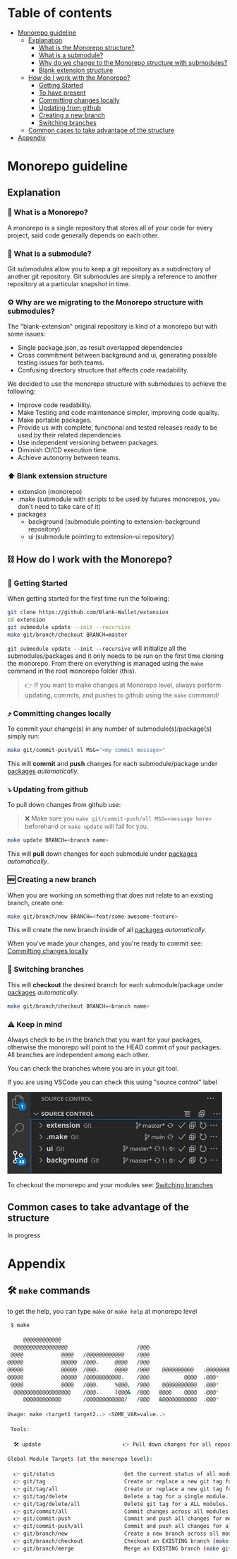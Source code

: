# Table of contents

* [Monorepo guideline](#guideline)
    - [Explanation](#explanation)
        - [What is the Monorepo structure?](#whats-monorepo-structure)
        - [What is a submodule?](#whats-submodule)
        - [Why do we change to the Monorepo structure with submodules?](#why-monorepo)
        - [Blank extension structure](#blank-structure)
    - [How do I work with the Monorepo?](#-how-work)
        - [Getting Started](#getting-started)
        - [To have present](#present)
        - [Committing changes locally](#-committing-changes-locally)
        - [Updating from github](#-updating-from-github)
        - [Creating a new branch](#creating-a-new-branch)
        - [Switching branches](#switching-branches)
    - [Common cases to take advantage of the structure](#cases)
* [Appendix](#appendix)


# Monorepo guideline
 
## Explanation
 
### 🧰 What is a Monorepo?
 
A monorepo is a single repository that stores all of your code for every project, said code generally depends on each other.
 
### 🧰 What is a submodule?
 
Git submodules allow you to keep a git repository as a subdirectory of another git repository. Git submodules are simply a reference to another repository at a particular snapshot in time.
 
### ⚙️ Why are we migrating to the Monorepo structure with submodules?
 
The "blank-extension" original repository is kind of a monorepo but with some issues:
- Single package.json, as result overlapped dependencies
- Cross commitment between background and ui, generating possible testing issues for both teams.
- Confusing directory structure that affects code readability.
 
We decided to use the monorepo structure with submodules to achieve the following:
- Improve code readability.
- Make Testing and code maintenance simpler, improving code quality.
- Make portable packages.
- Provide us with complete, functional and tested releases ready to be used by their related dependencies
- Use independent versioning between packages.
- Diminish CI/CD execution time.
- Achieve autonomy between teams.
 
### ⬆ Blank extension structure
 
- extension (monorepo)
 - .make (submodule with scripts to be used by futures monorepos, you don't need to take care of it)
 - packages
   - background (submodule pointing to extension-background repository)
   - ui (submodule pointing to extension-ui repository)
 
## ⛓ How do I work with the Monorepo?
 
### 🚉 Getting Started
 
When getting started for the first time run the following:
 
```bash
git clone https://github.com/Blank-Wallet/extension
cd extension
git submodule update --init --recursive
make git/branch/checkout BRANCH=master
```
 
```git submodule update --init --recursive``` will initialize all the submodules/packages and it only needs to be run on the first time cloning the monorepo.
From there on everything is managed using the `make` command in the root monorepo folder (this).
 
> 👉 If you want to make changes at Monorepo level, always perform updating, commits, and pushes to github using the `make` command!
 
### ⤴ Committing changes locally
 
To commit your change(s) in any number of submodule(s)/package(s) simply run:
 
```bash
make git/commit-push/all MSG="<my commit message>"
```
 
This will **commit** and **push** changes for each submodule/package under [packages](packages) _automatically_.
 
### ⤵ Updating from github
 
To pull down changes from github use:
 
> ❌ Make sure you `make git/commit-push/all MSG=<message here>` beforehand
> or `make update` will fail for you.
 
```bash
make update BRANCH=<branch name>
```
 
This will **pull** down changes for each submodule under [packages](packages) _automatically_.
 
### 🆕 Creating a new branch
 
When you are working on something that does not relate to an existing branch, create one:
 
```bash
make git/branch/new BRANCH=<feat/some-awesome-feature>
```
 
This will create the new branch inside of all [packages](packages) _automatically_.
 
When you've made your changes, and you're ready to commit see: [Committing changes locally](#-committing-changes-locally)
 
### 📇 Switching branches
 
This will **checkout** the desired branch for each submodule/package under [packages](packages) _automatically_.
 
```bash
make git/branch/checkout BRANCH=<branch name>
```

### ⚠️ Keep in mind
 
Always check to be in the branch that you want for your packages, otherwise the monorepo will point to the HEAD commit of your packages. All branches are independent among each other.
 
You can check the branches where you are in your git tool.
 
If you are using VSCode you can check this using "source control" label
 
![diagram](branches.png)

To checkout the monorepo and your modules see: [Switching branches](#-switching-branches)
 
## Common cases to take advantage of the structure
 
In progress


# Appendix

## 🛠 `make` commands

to get the help, you can type ```make``` or ```make help``` at monorepo level

```bash
 $ make

     @@@@@@@@@@@@       
  @@@@@@@@@@@@@@@@@                      /@@@                                 @@@/         
 @@@@            @@@@   /@@@@@@@@@@@@    /@@@                                 @@@/         
@@@@@            @@@@@  /@@@.     @@@@   /@@@                                 @@@/         
@@@@@            @@@@@  /@@@.     @@@@   /@@@    @@@@@@@@@@   .@@@@@@@@@@@.   @@@/  @@@@%  
@@@@@            @@@@@  /@@@@@@@@@@@.    /@@@           @@@@  .@@@*    @@@@   @@@/@@@@*    
 @@@@            @@@@   /@@@.     %@@@,  /@@@    @@@@@@@@@@@  .@@@*    @@@@   @@@@@@@@     
  @@@@@@@@@@@@@@@@@@    /@@@.     (@@@&  /@@@   @@@@    @@@@  .@@@*    @@@@   @@@@ *@@@@   
     @@@@@@@@@@@@       /@@@@@@@@@@@@/   /@@@   &@@@@@@@@@@@  .@@@*    @@@@   @@@/   @@@@* 

Usage: make <target1 target2..> <SOME_VAR=value..>

 Tools:

  🛠 update                          👉 Pull down changes for all repositories.

Global Module Targets (at the monorepo level):

  👉 git/status                      Get the current status of all modules (make git/branch/show).
  👉 git/tag                         Create or replace a new git tag for a single module.
  👉 git/tag/all                     Create or replace a new git tag for a ALL modules.
  👉 git/tag/delete                  Delete a tag for a single module.
  👉 git/tag/delete/all              Delete git tag for a ALL modules.
  👉 git/commit/all                  Commit changes across all modules (does not push!).
  👉 git/commit-push                 Commit and push all changes for module (make git/commit-push MOD=some-module-name MSG="my changes").
  👉 git/commit-push/all             Commit and push all changes for all submodules (make git/commit-push/all MSG="my changes").
  👉 git/branch/new                  Create a new branch across all modules (make git/branch BRANCH=awesome-branch).
  👉 git/branch/checkout             Checkout an EXISTING branch (make git/branch/checkout BRANCH=master).
  👉 git/branch/merge                Merge an EXISTING branch (make git/branch/merge BRANCH=master).

```